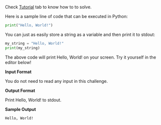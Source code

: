 Check [Tutorial](https://www.hackerrank.com/challenges/py-hello-world/tutorial) tab to know how to to solve.

Here is a sample line of code that can be executed in Python:
```python
print("Hello, World!")
```
You can just as easily store a string as a variable and then print it to stdout:
```python
my_string = "Hello, World!"
print(my_string)
```
The above code will print Hello, World! on your screen. Try it yourself in the editor below!

__Input Format__

You do not need to read any input in this challenge.

__Output Format__

Print Hello, World! to stdout.

__Sample Output__
```commandline
Hello, World!
```